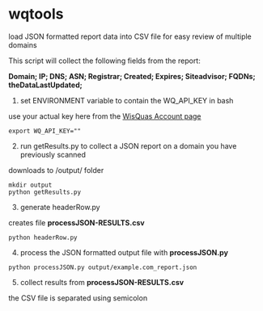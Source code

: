 # wqtools
load JSON formatted report data into CSV file for easy review of multiple domains

This script will collect the following fields from the report:

**Domain; IP; DNS; ASN; Registrar; Created; Expires; Siteadvisor; FQDNs; theDataLastUpdated;**

1. set ENVIRONMENT variable to contain the WQ_API_KEY in bash

use your actual key here from the [WisQuas Account page](https://wisquas.lostrabbitlabs.com/account)
```
export WQ_API_KEY=""
```
2. run getResults.py to collect a JSON report on a domain you have previously scanned
   
downloads to /output/ folder
```
mkdir output
python getResults.py
```
3. generate headerRow.py

creates file **processJSON-RESULTS.csv**
```
python headerRow.py
```
4. process the JSON formatted output file with **processJSON.py**

```
python processJSON.py output/example.com_report.json
```
5. collect results from **processJSON-RESULTS.csv**

the CSV file is separated using semicolon 
